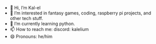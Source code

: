 - 👋 Hi, I’m Kal-el
- 👀 I’m interested in fantasy games, coding, raspberry pi projects, and other tech stuff.
- 🌱 I’m currently learning python.
- 📫 How to reach me: discord: kalelium
- 😄 Pronouns: he/him

<!---
Kalelium/Kalelium is a ✨ special ✨ repository because its `README.md` (this file) appears on your GitHub profile.
You can click the Preview link to take a look at your changes.
--->
